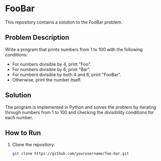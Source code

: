 # FooBar

This repository contains a solution to the FooBar problem.

## Problem Description

Write a program that prints numbers from 1 to 100 with the following conditions:
- For numbers divisible by 4, print "Foo".
- For numbers divisible by 6, print "Bar".
- For numbers divisible by both 4 and 6, print "FooBar".
- Otherwise, print the number itself.

## Solution

The program is implemented in Python and solves the problem by iterating through numbers from 1 to 100 and checking the divisibility conditions for each number.

## How to Run

1. Clone the repository:
   ```bash
   git clone https://github.com/yourusername/foo-bar.git
